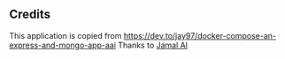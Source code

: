 ## Credits 
This application is copied from https://dev.to/jay97/docker-compose-an-express-and-mongo-app-aai
Thanks to [Jamal Al](https://dev.to/jay97) 